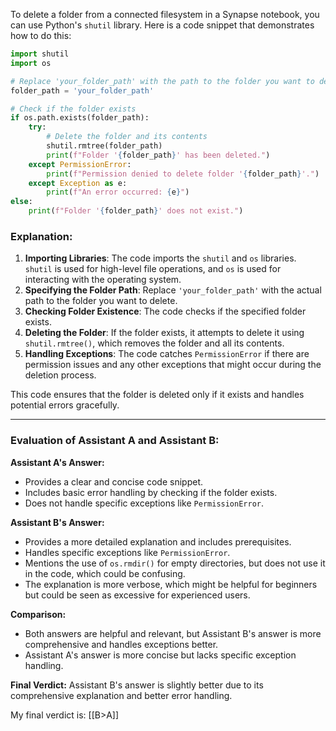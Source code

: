 
To delete a folder from a connected filesystem in a Synapse notebook, you can use Python's `shutil` library. Here is a code snippet that demonstrates how to do this:

```python
import shutil
import os

# Replace 'your_folder_path' with the path to the folder you want to delete
folder_path = 'your_folder_path'

# Check if the folder exists
if os.path.exists(folder_path):
    try:
        # Delete the folder and its contents
        shutil.rmtree(folder_path)
        print(f"Folder '{folder_path}' has been deleted.")
    except PermissionError:
        print(f"Permission denied to delete folder '{folder_path}'.")
    except Exception as e:
        print(f"An error occurred: {e}")
else:
    print(f"Folder '{folder_path}' does not exist.")
```

### Explanation:
1. **Importing Libraries**: The code imports the `shutil` and `os` libraries. `shutil` is used for high-level file operations, and `os` is used for interacting with the operating system.
2. **Specifying the Folder Path**: Replace `'your_folder_path'` with the actual path to the folder you want to delete.
3. **Checking Folder Existence**: The code checks if the specified folder exists.
4. **Deleting the Folder**: If the folder exists, it attempts to delete it using `shutil.rmtree()`, which removes the folder and all its contents.
5. **Handling Exceptions**: The code catches `PermissionError` if there are permission issues and any other exceptions that might occur during the deletion process.

This code ensures that the folder is deleted only if it exists and handles potential errors gracefully.

---

### Evaluation of Assistant A and Assistant B:

**Assistant A's Answer:**
- Provides a clear and concise code snippet.
- Includes basic error handling by checking if the folder exists.
- Does not handle specific exceptions like `PermissionError`.

**Assistant B's Answer:**
- Provides a more detailed explanation and includes prerequisites.
- Handles specific exceptions like `PermissionError`.
- Mentions the use of `os.rmdir()` for empty directories, but does not use it in the code, which could be confusing.
- The explanation is more verbose, which might be helpful for beginners but could be seen as excessive for experienced users.

**Comparison:**
- Both answers are helpful and relevant, but Assistant B's answer is more comprehensive and handles exceptions better.
- Assistant A's answer is more concise but lacks specific exception handling.

**Final Verdict:**
Assistant B's answer is slightly better due to its comprehensive explanation and better error handling.

My final verdict is: [[B>A]]